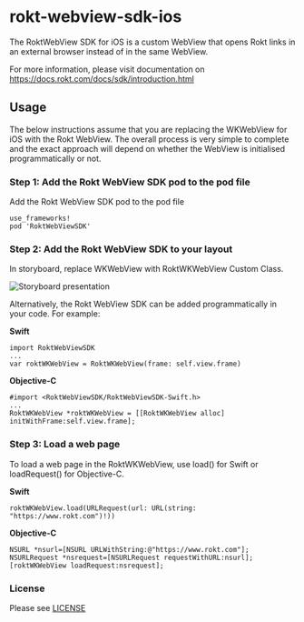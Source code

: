 # rokt-webview-sdk-ios
The RoktWebView SDK for iOS is a custom WebView that opens Rokt links in an external browser instead of in the same WebView. 

For more information, please visit documentation on https://docs.rokt.com/docs/sdk/introduction.html

## Usage

The below instructions assume that you are replacing the WKWebView for iOS with the Rokt WebView. The overall process is very simple to complete and the exact approach will depend on whether the WebView is initialised programmatically or not.

### Step 1: Add the Rokt WebView SDK pod to the pod file

Add the Rokt WebView SDK pod to the pod file
```
use_frameworks!
pod 'RoktWebViewSDK'
```

### Step 2: Add the Rokt WebView SDK to your layout

In storyboard, replace WKWebView with RoktWKWebView Custom Class.

![Storyboard presentation](https://roktcdn1.akamaized.net/store/imgs/ios/roktwkwebviewcustomclasspresentation.png)

Alternatively, the Rokt WebView SDK can be added programmatically in your code. For example:

**Swift**
```
import RoktWebViewSDK
...
var roktWKWebView = RoktWKWebView(frame: self.view.frame)
```

**Objective-C**
```
#import <RoktWebViewSDK/RoktWebViewSDK-Swift.h>
...
RoktWKWebView *roktWKWebView = [[RoktWKWebView alloc] initWithFrame:self.view.frame];
```
### Step 3: Load a web page
To load a web page in the RoktWKWebView, use load() for Swift or loadRequest() for Objective-C. 

**Swift**
```
roktWKWebView.load(URLRequest(url: URL(string: "https://www.rokt.com")!))
```

**Objective-C**
```
NSURL *nsurl=[NSURL URLWithString:@"https://www.rokt.com"];
NSURLRequest *nsrequest=[NSURLRequest requestWithURL:nsurl];
[roktWKWebView loadRequest:nsrequest];
```

### License
Please see [LICENSE](LICENSE.md)
